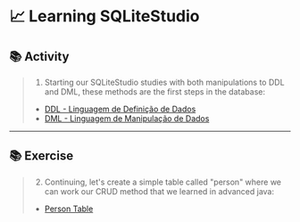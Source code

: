 # 📈 Learning SQLiteStudio

## 📚 Activity

> 1) Starting our SQLiteStudio studies with both manipulations to DDL and DML, these methods are the first steps in the database:
>
> - [DDL - Linguagem de Definição de Dados](https://github.com/ArthurEstevan/Entra21_Class_Relational_Bank/tree/main/Class_01/DDL)
> - [DML - Linguagem de Manipulação de Dados](https://github.com/ArthurEstevan/Entra21_Class_Relational_Bank/tree/main/Class_01/DML)
---

## 📚 Exercise

> 2) Continuing, let's create a simple table called "person" where we can work our CRUD method that we learned in advanced java:
>
> - [Person Table](https://github.com/ArthurEstevan/Entra21_Class_Relational_Bank/tree/main/Class_01/Table_Pessoa)
